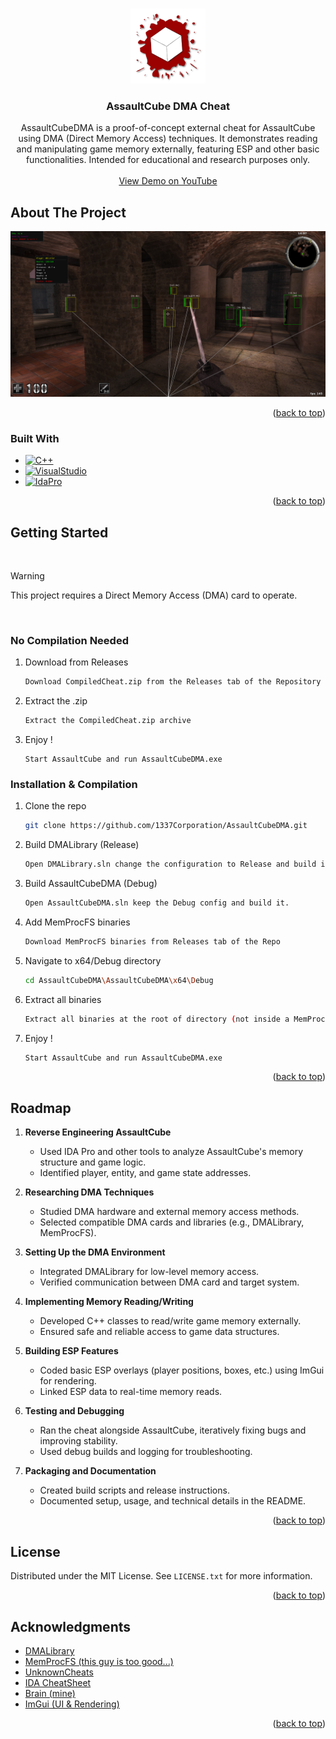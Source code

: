 <a id="readme-top"></a>

<br />
<div align="center">
  <a href="https://assault.cubers.net/">
    <img src="Images/ACLogo.png" alt="Logo" width="120" height="120">
  </a>

<h3 align="center">AssaultCube DMA Cheat</h3>

  <p align="center">
    AssaultCubeDMA is a proof-of-concept external cheat for AssaultCube using DMA (Direct Memory Access) techniques. It demonstrates reading and manipulating game memory externally, featuring ESP and other basic functionalities. Intended for educational and research purposes only.
    <br />
    <br />
    <a href="https://www.youtube.com/watch?v=T_itQoNx3rk&ab_channel=kaveOO" target="_blank">View Demo on YouTube</a>
  </p>
</div>

<!-- ABOUT THE PROJECT -->
## About The Project

![AssaultCubeDMA][product-screenshot]

<p align="right">(<a href="#readme-top">back to top</a>)</p>



### Built With

* [![C++][C++]][C++-url]
* [![VisualStudio][VisualStudio]][VisualStudio-url]
* [![IdaPro][IdaPro]][IdaPro-url]


<p align="right">(<a href="#readme-top">back to top</a>)</p>

<!-- GETTING STARTED -->
## Getting Started

<br>

> [!WARNING]
> This project requires a Direct Memory Access (DMA) card to operate.

<br>

### No Compilation Needed

1. Download from Releases
   ```sh
   Download CompiledCheat.zip from the Releases tab of the Repository
   ```
2. Extract the .zip
   ```sh
   Extract the CompiledCheat.zip archive
   ```
3. Enjoy !
   ```
   Start AssaultCube and run AssaultCubeDMA.exe
   ```

### Installation & Compilation

1. Clone the repo
   ```sh
   git clone https://github.com/1337Corporation/AssaultCubeDMA.git
   ```
2. Build DMALibrary (Release)
   ```sh
   Open DMALibrary.sln change the configuration to Release and build it
   ```
3. Build AssaultCubeDMA (Debug)
   ```sh
   Open AssaultCubeDMA.sln keep the Debug config and build it.
   ```
4. Add MemProcFS binaries
   ```sh
   Download MemProcFS binaries from Releases tab of the Repo
   ```
5. Navigate to x64/Debug directory
   ```sh
   cd AssaultCubeDMA\AssaultCubeDMA\x64\Debug
   ```
6. Extract all binaries
   ```sh
   Extract all binaries at the root of directory (not inside a MemProcFS directory)
   ```
7. Enjoy !
   ```sh
   Start AssaultCube and run AssaultCubeDMA.exe
   ```

<p align="right">(<a href="#readme-top">back to top</a>)</p>

<!-- ROADMAP -->
## Roadmap

1. **Reverse Engineering AssaultCube**
   - Used IDA Pro and other tools to analyze AssaultCube's memory structure and game logic.
   - Identified player, entity, and game state addresses.

2. **Researching DMA Techniques**
   - Studied DMA hardware and external memory access methods.
   - Selected compatible DMA cards and libraries (e.g., DMALibrary, MemProcFS).

3. **Setting Up the DMA Environment**
   - Integrated DMALibrary for low-level memory access.
   - Verified communication between DMA card and target system.

4. **Implementing Memory Reading/Writing**
   - Developed C++ classes to read/write game memory externally.
   - Ensured safe and reliable access to game data structures.

5. **Building ESP Features**
   - Coded basic ESP overlays (player positions, boxes, etc.) using ImGui for rendering.
   - Linked ESP data to real-time memory reads.

6. **Testing and Debugging**
   - Ran the cheat alongside AssaultCube, iteratively fixing bugs and improving stability.
   - Used debug builds and logging for troubleshooting.

7. **Packaging and Documentation**
   - Created build scripts and release instructions.
   - Documented setup, usage, and technical details in the README.

<p align="right">(<a href="#readme-top">back to top</a>)</p>

<!-- LICENSE -->
## License

Distributed under the MIT License. See `LICENSE.txt` for more information.

<p align="right">(<a href="#readme-top">back to top</a>)</p>

<!-- ACKNOWLEDGMENTS -->
## Acknowledgments

* [DMALibrary](https://github.com/Metick/DMALibrary)
* [MemProcFS (this guy is too good...)](https://github.com/ufrisk/MemProcFS)
* [UnknownCheats](https://www.unknowncheats.me/forum/index.php)
* [IDA CheatSheet](https://malwareunicorn.org/workshops/idacheatsheet.html)
* [Brain (mine)](https://en.wikipedia.org/wiki/Brain)
* [ImGui (UI & Rendering)](https://github.com/ocornut/imgui)
<p align="right">(<a href="#readme-top">back to top</a>)</p>



<!-- MARKDOWN LINKS & IMAGES -->
<!-- https://www.markdownguide.org/basic-syntax/#reference-style-links -->
[contributors-shield]: https://img.shields.io/github/contributors/1337Corporation/AssaultCubeDMA.svg?style=for-the-badge
[contributors-url]: https://github.com/1337Corporation/AssaultCubeDMA/graphs/contributors
[forks-shield]: https://img.shields.io/github/forks/1337Corporation/AssaultCubeDMA.svg?style=for-the-badge
[forks-url]: https://github.com/1337Corporation/AssaultCubeDMA/network/members
[stars-shield]: https://img.shields.io/github/stars/1337Corporation/AssaultCubeDMA.svg?style=for-the-badge
[stars-url]: https://github.com/1337Corporation/AssaultCubeDMA/stargazers
[issues-shield]: https://img.shields.io/github/issues/1337Corporation/AssaultCubeDMA.svg?style=for-the-badge
[issues-url]: https://github.com/1337Corporation/AssaultCubeDMA/issues
[license-shield]: https://img.shields.io/github/license/1337Corporation/AssaultCubeDMA.svg?style=for-the-badge
[license-url]: https://github.com/1337Corporation/AssaultCubeDMA/blob/master/LICENSE.txt
[linkedin-shield]: https://img.shields.io/badge/linkedin-%230077B5.svg?style=for-the-badge&logo=linkedin&logoColor=white
[linkedin-url]: https://linkedin.com/in/alban-billiette-58a17b271
[product-screenshot]: Images/AssaultCubeCheat.png
[C++]: https://img.shields.io/badge/c++-%2300599C.svg?style=for-the-badge&logo=c%2B%2B&logoColor=white
[C++-url]: https://en.wikipedia.org/wiki/C%2B%2B
[VisualStudio]: https://img.shields.io/badge/Visual%20Studio-5C2D91.svg?style=for-the-badge&logo=visual-studio&logoColor=white
[VisualStudio-url]: https://visualstudio.microsoft.com/
[IdaPro]: https://hex-rays.com/hs-fs/hubfs/Imported_Blog_Media/ida4_banner-3.png?width=100&height=129&name=ida4_banner-3.png
[IdaPro-url]: https://hex-rays.com/ida-pro
